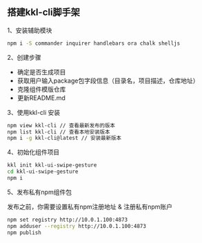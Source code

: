 ## 搭建kkl-cli脚手架
1、安装辅助模块
```bash
npm i -S commander inquirer handlebars ora chalk shelljs
```

2、创建步骤

- 确定是否生成项目
- 获取用户输入package包字段信息（目录名，项目描述，仓库地址）
- 克隆组件模版仓库
- 更新README.md


3、使用kkl-cli
安装
```bash
npm view kkl-cli // 查看最新发布的版本
npm list kkl-cli // 查看本地安装版本
npm i -g kkl-cli@latest // 安装最新版本
```

4、初始化组件项目
```bash
kkl init kkl-ui-swipe-gesture
cd kkl-ui-swipe-gesture
npm i
```

5、发布私有npm组件包

发布之前，你需要设置私有npm注册地址 & 注册私有npm账户
```bash
npm set registry http://10.0.1.100:4873
npm adduser --registry http://10.0.1.100:4873
npm publish
```

